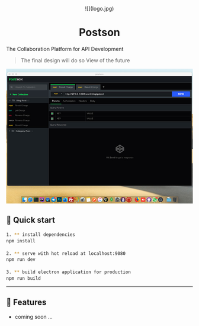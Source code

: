 <p align="center">
  ![](logo.jpg)
</p>
<h1 align="center">
  Postson
</h1>

The Collaboration Platform for API Development

> The final design will do so
> View of the future

![](ui.jpg)

## 🚀 Quick start

``` bash
1. ** install dependencies
npm install

2. ** serve with hot reload at localhost:9080
npm run dev

3. ** build electron application for production
npm run build


```

---

## 🧐 Features

* coming soon ...